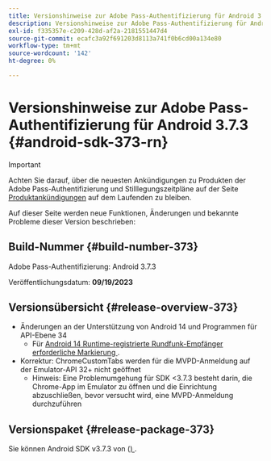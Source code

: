 ```yaml
---
title: Versionshinweise zur Adobe Pass-Authentifizierung für Android 3.7.3
description: Versionshinweise zur Adobe Pass-Authentifizierung für Android 3.7.3
exl-id: f335357e-c209-428d-af2a-2181551447d4
source-git-commit: ecafc3a92f691203d8113a741f0b6cd00a134e80
workflow-type: tm+mt
source-wordcount: '142'
ht-degree: 0%

---
```


# Versionshinweise zur Adobe Pass-Authentifizierung für Android 3.7.3 {#android-sdk-373-rn}

>[!IMPORTANT]
>
> Achten Sie darauf, über die neuesten Ankündigungen zu Produkten der Adobe Pass-Authentifizierung und Stilllegungszeitpläne auf der Seite [Produktankündigungen](/help/authentication/product-announcements.md) auf dem Laufenden zu bleiben.

Auf dieser Seite werden neue Funktionen, Änderungen und bekannte Probleme dieser Version beschrieben:

## Build-Nummer {#build-number-373}

Adobe Pass-Authentifizierung: Android 3.7.3

Veröffentlichungsdatum: **09/19/2023**

## Versionsübersicht {#release-overview-373}

* Änderungen an der Unterstützung von Android 14 und Programmen für API-Ebene 34
   * Für [Android 14 Runtime-registrierte Rundfunk-Empfänger erforderliche Markierung ](https://developer.android.com/about/versions/14/behavior-changes-14#runtime-receivers-exported).
* Korrektur: ChromeCustomTabs werden für die MVPD-Anmeldung auf der Emulator-API 32+ nicht geöffnet
   * Hinweis: Eine Problemumgehung für SDK &lt;3.7.3 besteht darin, die Chrome-App im Emulator zu öffnen und die Einrichtung abzuschließen, bevor versucht wird, eine MVPD-Anmeldung durchzuführen

## Versionspaket {#release-package-373}

Sie können Android SDK v3.7.3 von ([) ](https://tve.zendesk.com/hc/en-us/articles/204963219-Android-Native-AccessEnabler-Library).
